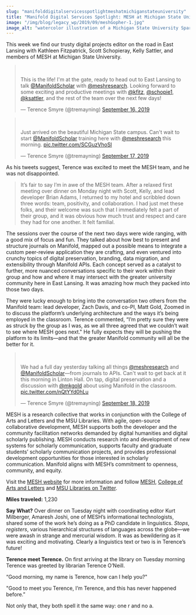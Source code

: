 ```yaml
---
slug: "manifolddigitalservicesspotlightmeshatmichiganstateuniversity"
title: "Manifold Digital Services Spotlight: MESH at Michigan State University"
image: "/img/blog/legacy_wp/2019/09/meshGopher-1.jpg"
image_alt: "watercolor illustration of a Michigan State University Spartan helmet logo suspended in midair, facing a gopher holding the Manifold logo"
---
```


This week we find our trusty digital projects editor on the road in East Lansing with Kathleen Fitzpatrick, Scott Schopieray, Kelly Sattler, and members of MESH at Michigan State University.

<!--truncate-->

> &nbsp;
>
> This is the life! I'm at the gate, ready to head out to East Lansing to talk [@ManifoldScholar](https://twitter.com/ManifoldScholar?ref_src=twsrc%5Etfw) with [@meshresearch](https://twitter.com/meshresearch?ref_src=twsrc%5Etfw). Looking forward to some exciting and productive meetings with [@kfitz](https://twitter.com/kfitz?ref_src=twsrc%5Etfw), [@schopie1](https://twitter.com/schopie1?ref_src=twsrc%5Etfw), [@ksattler](https://twitter.com/ksattler?ref_src=twsrc%5Etfw), and the rest of the team over the next few days!
>
> — Terence Smyre (@tremayning) [September 16, 2019](https://twitter.com/tremayning/status/1173655408948535297?ref_src=twsrc%5Etfw)

<script async="" src="https://platform.twitter.com/widgets.js" charset="utf-8"></script>

> &nbsp;
>
> Just arrived on the beautiful Michigan State campus. Can't wait to start [@ManifoldScholar](https://twitter.com/ManifoldScholar?ref_src=twsrc%5Etfw) training here with [@meshresearch](https://twitter.com/meshresearch?ref_src=twsrc%5Etfw) this morning. [pic.twitter.com/SCGuzVhoSI](https://t.co/SCGuzVhoSI)
>
> — Terence Smyre (@tremayning) [September 17, 2019](https://twitter.com/tremayning/status/1173939877848780800?ref_src=twsrc%5Etfw)

<script async="" src="https://platform.twitter.com/widgets.js" charset="utf-8"></script>

As his tweets suggest, Terence was excited to meet the MESH team, and he was not disappointed.

> It’s fair to say I’m in awe of the MESH team. After a relaxed first meeting over dinner on Monday night with Scott, Kelly, and lead developer Brian Adams, I returned to my hotel and scribbled down three words: team, positivity, and collaboration. I had just met these folks, and their welcome was such that I immediately felt a part of their group, and it was obvious how much trust and respect and care they had for one another. It felt familial.

The sessions over the course of the next two days were wide ranging, with a good mix of focus and fun. They talked about how best to present and structure journals on Manifold, mapped out a possible means to integrate a custom peer-review application they are crafting, and even ventured into crunchy topics of digital preservation, branding, data migration, and extensibility through Manifold APIs. Each concept served as a catalyst to further, more nuanced conversations specific to their work within their group and how and where it may intersect with the greater university community here in East Lansing. It was amazing how much they packed into those two days.

They were lucky enough to bring into the conversation two others from the Manifold team: lead developer, Zach Davis, and co-PI, Matt Gold, Zoomed in to discuss the platform’s underlying architecture and the ways it’s being employed in the classroom. Terence commented, “I’m pretty sure they were as struck by the group as I was, as we all three agreed that we couldn’t wait to see where MESH goes next." He fully expects they will be pushing the platform to its limits—and that the greater Manifold community will all be the better for it.

> &nbsp;
>
> We had a full day yesterday talking all things [@meshresearch](https://twitter.com/meshresearch?ref_src=twsrc%5Etfw) and [@ManifoldScholar](https://twitter.com/ManifoldScholar?ref_src=twsrc%5Etfw)—from journals to APIs. Can't wait to get back at it this morning in Linton Hall. On tap, digital preservation and a discussion with [@mkgold](https://twitter.com/mkgold?ref_src=twsrc%5Etfw) about using Manifold in the classroom. [pic.twitter.com/nQtYYd0hLu](https://t.co/nQtYYd0hLu)
>
> — Terence Smyre (@tremayning) [September 18, 2019](https://twitter.com/tremayning/status/1174301666348130309?ref_src=twsrc%5Etfw)

<script async="" src="https://platform.twitter.com/widgets.js" charset="utf-8"></script>

MESH is a research collective that works in conjunction with the College of Arts and Letters and the MSU Libraries. With agile, open-source collaborative development, MESH supports both the developer and the community facilitation networks demanded by digital humanities and digital scholarly publishing. MESH conducts research into and development of new systems for scholarly communication, supports faculty and graduate students’ scholarly communication projects, and provides professional development opportunities for those interested in scholarly communication.&nbsp;Manifold aligns with MESH’s commitment to openness, community, and equity.

Visit the [MESH website](http://www.meshresearch.net/) for more information and follow [MESH](https://twitter.com/meshresearch), [College of Arts and Letters](https://twitter.com/CALMSU) and [MSU Libraries on Twitter](https://twitter.com/MSULibraries).

**Miles traveled:** 1,230

**Say What?** Over dinner on Tuesday night with coordinating editor Kurt Milberger, Amaresh Joshi, one of MESH’s informational technologists, shared some of the work he’s doing as a PhD candidate in linguistics. _Stops_, _registers_, various hierarchical structures of languages across the globe—we were awash in strange and mercurial wisdom. It was as bewildering as it was exciting and motivating. Clearly a linguistics text or two is in Terence’s future!

**Terence meet Terence.** On first arriving at the library on Tuesday morning Terence was greeted by librarian Terence O’Neill.

“Good morning, my name is Terence, how can I help you?"

"Good to meet you Terence, I’m Terence, and this has never happened before.”

Not only that, they both spell it the same way: one r and no a.



